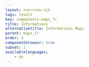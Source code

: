```yaml
---
layout: overview.njk
tags: level3
key: components-maps_fr
title: Informations
alternativetitle: Informations Maps
parent: maps_fr
order: 3
componentbrowser: true
subset: 2
availablelanguages: 
    - de
---
```

